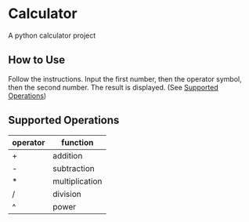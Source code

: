 # Calculator
A  python calculator project

## How to Use

Follow the instructions. Input the first number, then the operator symbol, then the second number. The result is displayed. (See [Supported Operations](#supported-operations))

## Supported Operations
| operator |    function    |
|----------|----------------|
| +        | addition       |
| -        | subtraction    |
| *        | multiplication |
| /        | division       |
| ^        | power          |
